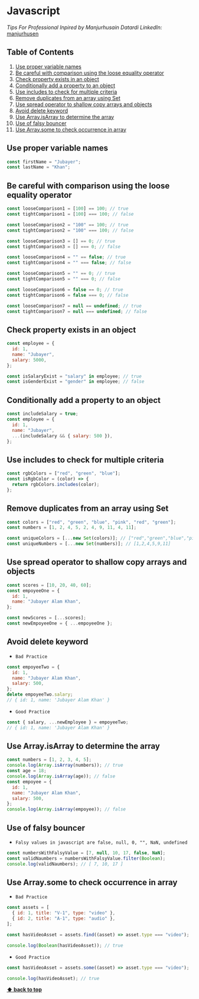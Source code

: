 # Javascript

_Tips For Professional_
_Inpired by Manjurhusain Datardi_
_LinkedIn:_ [manjurhusen](https://www.linkedin.com/in/manjurhusen/)

## Table of Contents

1. [Use proper variable names](#usepropervariablenames)
1. [Be careful with comparison using the loose equality operator](#becarefulwithcomparisonusingthelooseequalityoperator)
1. [Check property exists in an object](#checkpropertyexistsinanobject)
1. [Conditionally add a property to an object](#conditionallyaddapropertytoanobject)
1. [Use includes to check for multiple criteria](#useincludestocheckformultiplecriteria)
1. [Remove duplicates from an array using Set](#removeduplicatesfromanarrayusingset)
1. [Use spread operator to shallow copy arrays and objects](#usespreadoperatortoshallowcopyarraysandobjects)
1. [Avoid delete keyword](#avoiddeletekeyword)
1. [Use Array.isArray to determine the array](#usearrayisarraytodeterminethearray)
1. [Use of falsy bouncer](#useoffalsybouncer)
1. [Use Array.some to check occurrence in array](#usearraysometocheckoccurrenceinarray)

## <a name="usepropervariablenames">Use proper variable names</a>

```javascript
const firstName = "Jubayer";
const lastName = "Khan";
```

## <a name="becarefulwithcomparisonusingthelooseequalityoperator">Be careful with comparison using the loose equality operator</a>

```javascript
const looseComparison1 = [100] == 100; // true
const tightComparison1 = [100] === 100; // false

const looseComparison2 = "100" == 100; // true
const tightComparison2 = "100" === 100; // false

const looseComparison3 = [] == 0; // true
const tightComparison3 = [] === 0; // false

const looseComparison4 = "" == false; // true
const tightComparison4 = "" === false; // false

const looseComparison5 = "" == 0; // true
const tightComparison5 = "" === 0; // false

const looseComparison6 = false == 0; // true
const tightComparison6 = false === 0; // false

const looseComparison7 = null == undefined; // true
const tightComparison7 = null === undefined; // false
```

## <a name="checkpropertyexistsinanobject">Check property exists in an object</a>

```javascript
const employee = {
  id: 1,
  name: "Jubayer",
  salary: 5000,
};

const isSalaryExist = "salary" in employee; // true
const isGenderExist = "gender" in employee; // false
```

## <a name="conditionallyaddapropertytoanobject">Conditionally add a property to an object</a>

```javascript
const includeSalary = true;
const employee = {
  id: 1,
  name: "Jubayer",
  ...(includeSalary && { salary: 500 }),
};
```

## <a name="useincludestocheckformultiplecriteria">Use includes to check for multiple criteria</a>

```javascript
const rgbColors = ["red", "green", "blue"];
const isRgbColor = (color) => {
  return rgbColors.includes(color);
};
```

## <a name="removeduplicatesfromanarrayusingset">Remove duplicates from an array using Set</a>

```javascript
const colors = ["red", "green", "blue", "pink", "red", "green"];
const numbers = [1, 2, 4, 5, 2, 4, 9, 11, 4, 11];

const uniqueColors = [...new Set(colors)]; // ["red","green","blue","pink"]
const uniqueNumbers = [...new Set(numbers)]; // [1,2,4,5,9,11]
```

## <a name="usespreadoperatortoshallowcopyarraysandobjects">Use spread operator to shallow copy arrays and objects</a>

```javascript
const scores = [10, 20, 40, 60];
const empoyeeOne = {
  id: 1,
  name: "Jubayer Alam Khan",
};

const newScores = [...scores];
const newEmpoyeeOne = { ...empoyeeOne };
```

## <a name="avoiddeletekeyword">Avoid delete keyword</a>

- `Bad Practice`

```javascript
const empoyeeTwo = {
  id: 1,
  name: "Jubayer Alam Khan",
  salary: 500,
};
delete empoyeeTwo.salary;
// { id: 1, name: 'Jubayer Alam Khan' }
```

- `Good Practice`

```javascript
const { salary, ...newEmployee } = empoyeeTwo;
// { id: 1, name: 'Jubayer Alam Khan' }
```

## <a name="usearrayisarraytodeterminethearray">Use Array.isArray to determine the array</a>

```javascript
const numbers = [1, 2, 3, 4, 5];
console.log(Array.isArray(numbers)); // true
const age = 18;
console.log(Array.isArray(age)); // false
const empoyee = {
  id: 1,
  name: "Jubayer Alam Khan",
  salary: 500,
};
console.log(Array.isArray(empoyee)); // false
```

## <a name="useoffalsybouncer">Use of falsy bouncer</a>

- `Falsy values in javascript are false, null, 0, "", NaN, undefined`

```javascript
const numbersWithFalsyValue = [7, null, 10, 17, false, NaN];
const validNaumbers = numbersWithFalsyValue.filter(Boolean);
console.log(validNaumbers); // [ 7, 10, 17 ]
```

## <a name="usearraysometocheckoccurrenceinarray">Use Array.some to check occurrence in array</a>

- `Bad Practice`

```javascript
const assets = [
  { id: 1, title: "V-1", type: "video" },
  { id: 2, title: "A-1", type: "audio" },
];

const hasVideoAsset = assets.find((asset) => asset.type === "video");

console.log(Boolean(hasVideoAsset)); // true
```

- `Good Practice`

```javascript
const hasVideoAsset = assets.some((asset) => asset.type === "video");

console.log(hasVideoAsset); // true
```

**[⬆ back to top](#table-of-contents)**

